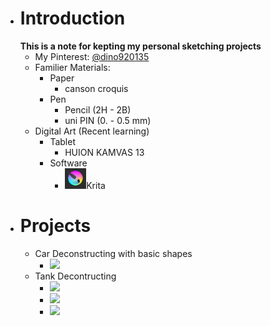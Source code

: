 - # Introduction
  **This is a note for kepting my personal sketching projects**
	- My Pinterest: [@dino920135](https://pin.it/4odSlE4)
	- Familier Materials:
		- Paper
			- canson croquis
		- Pen
			- Pencil (2H - 2B)
			- uni PIN (0. - 0.5 mm)
	- Digital Art (Recent learning)
		- Tablet
			- HUION KAMVAS 13
		- Software
			- ![image.png](../assets/image_1662281718227_0.png)Krita
- # Projects
	- Car Deconstructing with basic shapes
		- ![](https://i.pinimg.com/originals/6a/8e/c2/6a8ec232e3ce8329705a829828bc7df9.png)
	- Tank Decontructing
		- ![](https://i.pinimg.com/originals/e5/a2/9c/e5a29c503b3f4afe9c442959f9184a03.jpg)
		- ![](https://i.pinimg.com/originals/1f/65/0d/1f650df624f41bed3c2092e306997673.jpg)
		- ![](https://i.pinimg.com/originals/3e/a6/e9/3ea6e9ca6f0fbbbe997f09e4de02906c.jpg)